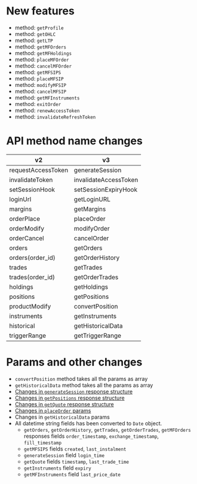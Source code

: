 New features
=============
- method: `getProfile`
- method: `getOHLC`
- method: `getLTP`
- method: `getMFOrders`
- method: `getMFHoldings`
- method: `placeMFOrder`
- method: `cancelMFOrder`
- method: `getMFSIPS`
- method: `placeMFSIP`
- method: `modifyMFSIP`
- method: `cancelMFSIP`
- method: `getMFInstruments`
- method: `exitOrder`
- method: `renewAccessToken`
- method: `invalidateRefreshToken`

API method name changes
=======================

| v2  						| v3 						|
| -------------------------	| -------------------------	|
| requestAccessToken		| generateSession			|
| invalidateToken			| invalidateAccessToken		|
| setSessionHook 			| setSessionExpiryHook		|
| loginUrl					| getLoginURL				|
| margins					| getMargins				|
| orderPlace				| placeOrder				|
| orderModify				| modifyOrder				|
| orderCancel 				| cancelOrder				|
| orders 					| getOrders 				|
| orders(order_id) 			| getOrderHistory			|
| trades 					| getTrades 				|
| trades(order_id) 			| getOrderTrades 			|
| holdings					| getHoldings 				|
| positions					| getPositions 				|
| productModify 			| convertPosition 			|
| instruments				| getInstruments 			|
| historical				| getHistoricalData 		|
| triggerRange 				| getTriggerRange 			|

Params and other changes
========================
- `convertPosition` method takes all the params as array
- `getHistoricalData` method takes all the params as array
- [Changes in `generateSession` response structure](https://kite.trade/docs/connect/v3/user/#response-attributes)
- [Changes in `getPositions` response structure](https://kite.trade/docs/connect/v3/portfolio/#response-attributes_1)
- [Changes in `getQuote` response structure](https://kite.trade/docs/connect/v3/market-quotes/#retrieving-full-market-quotes)
- [Changes in `placeOrder` params](https://kite.trade/docs/connect/v3/orders/#bracket-order-bo-parameters)
- Changes in `getHistoricalData` params
- All datetime string fields has been converted to `Date` object.
	- `getOrders`, `getOrderHistory`, `getTrades`, `getOrderTrades`, `getMFOrders` responses fields `order_timestamp`, `exchange_timestamp`, `fill_timestamp`
	- `getMFSIPS` fields `created`, `last_instalment`
	- `generateSession` field `login_time`
	- `getQuote` fields `timestamp`, `last_trade_time`
	- `getInstruments` field `expiry`
	- `getMFInstruments` field `last_price_date`
